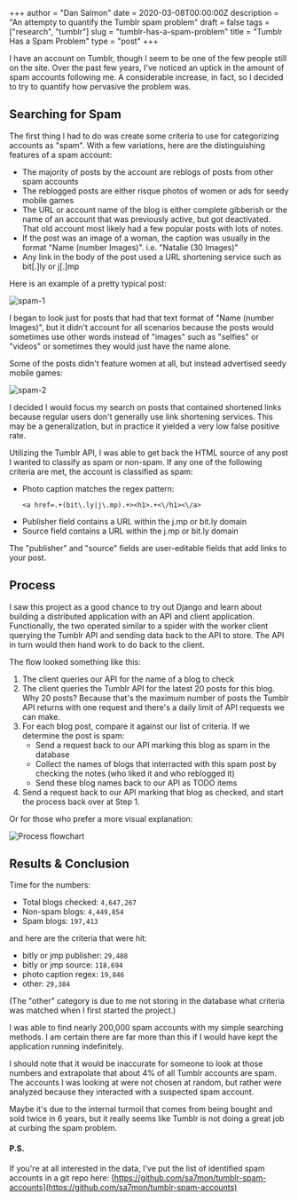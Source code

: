 +++
author = "Dan Salmon"
date = 2020-03-08T00:00:00Z
description = "An attempty to quantify the Tumblr spam problem"
draft = false
tags = ["research", "tumblr"]
slug = "tumblr-has-a-spam-problem"
title = "Tumblr Has a Spam Problem"
type = "post"
+++

I have an account on Tumblr, though I seem to be one of the few people still on the site. Over the past few years, I've noticed an uptick in the amount of spam accounts following me. A considerable increase, in fact, so I decided to try to quantify how pervasive the problem was.

## Searching for Spam

The first thing I had to do was create some criteria to use for categorizing accounts as "spam". With a few variations, here are the distinguishing features of a spam account:

* The majority of posts by the account are reblogs of posts from other spam accounts
* The reblogged posts are either risque photos of women or ads for seedy mobile games
* The URL or account name of the blog is either complete gibberish or the name of an account that was previously active, but got deactivated. That old account most likely had a few popular posts with lots of notes.
* If the post was an image of a woman, the caption was usually in the format "Name (number Images)". i.e. "Natalie (30 Images)"
* Any link in the body of the post used a URL shortening service such as bit[.]ly or j[.]mp

Here is an example of a pretty typical post:

![spam-1](../images/tumblr_spam-1.png)

I began to look just for posts that had that text format of "Name (number Images)", but it didn't account for all scenarios because the posts would sometimes use other words instead of "images" such as "selfies" or "videos" or sometimes they would just have the name alone.

Some of the posts didn't feature women at all, but instead advertised seedy mobile games:

![spam-2](../images/tumblr_spam-2.png)

I decided I would focus my search on posts that contained shortened links because regular users don't generally use link shortening services. This may be a generalization, but in practice it yielded a very low false positive rate.

Utilizing the Tumblr API, I was able to get back the HTML source of any post I wanted to classify as spam or non-spam. If any one of the following criteria are met, the account is classified as spam:

* Photo caption matches the regex pattern:
    ```
    <a href=.+(bit\.ly|j\.mp).+><h1>.+<\/h1><\/a>
    ```
* Publisher field contains a URL within the j.mp or bit.ly domain
* Source field contains a URL within the j.mp or bit.ly domain

The "publisher" and "source" fields are user-editable fields that add links to your post.

## Process

I saw this project as a good chance to try out Django and learn about building a distributed application with an API and client application. Functionally, the two operated similar to a spider with the worker client querying the Tumblr API and sending data back to the API to store. The API in turn would then hand work to do back to the client. 

The flow looked something like this:

1. The client queries our API for the name of a blog to check
2. The client queries the Tumblr API for the latest 20 posts for this blog. Why 20 posts? Because that's the maximum number of posts the Tumblr API returns with one request and there's a daily limit of API requests we can make.
3. For each blog post, compare it against our list of criteria. If we determine the post is spam:
    * Send a request back to our API marking this blog as spam in the database
    * Collect the names of blogs that interracted with this spam post by checking the notes (who liked it and who reblogged it)
    * Send these blog names back to our API as TODO items
4. Send a request back to our API marking that blog as checked, and start the process back over at Step 1.

Or for those who prefer a more visual explanation:

<!-- ![flowchart](../images/tumblr_flowchart.svg) -->

<img src="../images/tumblr_flowchart.svg" alt="Process flowchart" title="Process flowchart" style="max-width: 75%;" />


## Results & Conclusion

Time for the numbers: 

* Total blogs checked: `4,647,267`
* Non-spam blogs: `4,449,854`
* Spam blogs: `197,413`

and here are the criteria that were hit:

* bitly or jmp publisher: `29,488`
* bitly or jmp source: `118,694`
* photo caption regex: `19,846`
* other: `29,384`

(The "other" category is due to me not storing in the database what criteria was matched when I first started the project.)

I was able to find nearly 200,000 spam accounts with my simple searching methods. I am certain there are far more than this if I would have kept the application running indefinitely. 

I should note that it would be inaccurate for someone to look at those numbers and extrapolate that about 4% of all Tumblr accounts are spam. The accounts I was looking at were not chosen at random, but rather were analyzed because they interacted with a suspected spam account. 

Maybe it's due to the internal turmoil that comes from being bought and sold twice in 6 years, but it really seems like Tumblr is not doing a great job at curbing the spam problem.

#### P.S. 

If you're at all interested in the data, I've put the list of identified spam accounts in a git repo here: [https://github.com/sa7mon/tumblr-spam-accounts](https://github.com/sa7mon/tumblr-spam-accounts)
